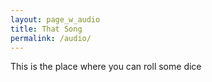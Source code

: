 ```yaml
---
layout: page_w_audio
title: That Song
permalink: /audio/
---
```


This is the place where you can roll some dice